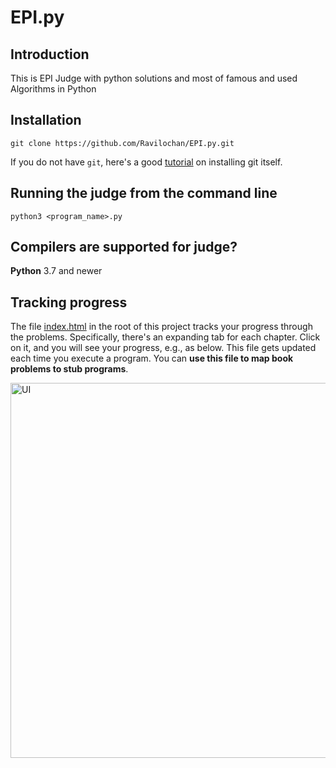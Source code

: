 # EPI.py

## Introduction

This is EPI Judge with python solutions and most of famous and used Algorithms in Python

## Installation

    git clone https://github.com/Ravilochan/EPI.py.git

If you do not have `git`, here's a good [tutorial](https://www.atlassian.com/git/tutorials/install-git) on installing git itself.

## Running the judge from the command line

    python3 <program_name>.py

## Compilers are supported for judge?

**Python** 3.7 and newer

## Tracking progress

The file [index.html](https://github.com/Ravilochan/EPI.py/blob/master/index.html) in the root of this project tracks your progress through the problems. Specifically, there's an expanding tab for each chapter. Click on it, and you will see your progress, e.g., as below. This file gets updated each time you execute a program. You can **use this file to map book problems to stub programs**.

<img src="https://i.imgur.com/xjf7Z32.png" width="600px" alt="UI"></img>

